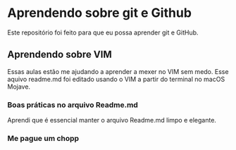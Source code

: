 # Aprendendo sobre git e Github
Este repositório foi feito para que eu possa aprender git e GitHub.

## Aprendendo sobre VIM
Essas aulas estão me ajudando a aprender a mexer no VIM sem medo. Esse aquivo readme.md foi editado usando o VIM a partir do terminal no macOS Mojave.

### Boas práticas no arquivo Readme.md
Aprendi que é essencial manter o arquivo Readme.md limpo e elegante.

### Me pague um chopp
